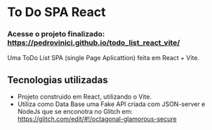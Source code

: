 # To Do SPA React

### Acesse o projeto finalizado: https://pedrovinici.github.io/todo_list_react_vite/
Uma ToDo List SPA (single Page Aplicattion) feita em React + Vite.

## Tecnologias utilizadas
* Projeto construido em React, utilizando o Vite.
* Utiliza como Data Base uma Fake API criada com JSON-server e NodeJs que se enconotra no Glitch em: https://glitch.com/edit/#!/octagonal-glamorous-secure
